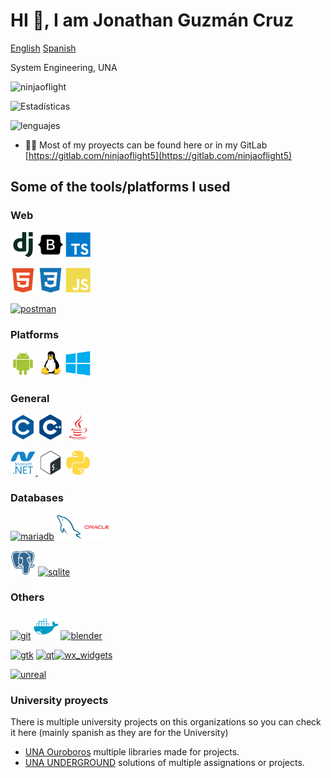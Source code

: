 # HI 👋, I am Jonathan Guzmán Cruz

[English](README.md) [Spanish](README_ES.md)

System Engineering, UNA

![ninjaoflight](https://komarev.com/ghpvc/?username=ninjaoflight&label=Profile%20views&color=0e75b6&style=flat)

![Estadísticas](https://github-readme-stats.vercel.app/api?username=ninjaoflight&show_icons=true&locale=en)

![lenguajes](https://github-readme-stats.vercel.app/api/top-langs?username=ninjaoflight&show_icons=true&locale=en&layout=compact)

* 👨‍💻 Most of my proyects can be found here or in my GitLab [https://gitlab.com/ninjaoflight5](https://gitlab.com/ninjaoflight5)

## Some of the tools/platforms I used

### Web

[<img src="https://raw.githubusercontent.com/devicons/devicon/master/icons/django/django-plain.svg" alt="django" width="40" height="40"/>](https://www.djangoproject.com/)
[<img src="https://raw.githubusercontent.com/devicons/devicon/master/icons/bootstrap/bootstrap-plain.svg" alt="bootstrap" width="40" height="40"/>](https://getbootstrap.com)
[<img src="https://raw.githubusercontent.com/devicons/devicon/master/icons/typescript/typescript-plain.svg" alt="typescript" width="40" height="40"/>](https://www.typescriptlang.org)

[<img src="https://raw.githubusercontent.com/devicons/devicon/master/icons/html5/html5-plain.svg" alt="html5" width="40" height="40"/>](https://www.w3.org/html)
[<img src="https://raw.githubusercontent.com/devicons/devicon/master/icons/css3/css3-plain.svg" alt="css3" width="40" height="40"/>](https://www.w3schools.com/css/)
[<img src="https://raw.githubusercontent.com/devicons/devicon/master/icons/javascript/javascript-plain.svg" alt="javascript" width="40" height="40"/>](https://developer.mozilla.org/en-US/docs/Web/JavaScript)

[<img src="https://www.vectorlogo.zone/logos/getpostman/getpostman-icon.svg" alt="postman" width="40" height="40"/>](https://postman.com)

### Platforms

[<img src="https://raw.githubusercontent.com/devicons/devicon/master/icons/android/android-plain.svg" alt="android" width="40" height="40"/>](https://developer.android.com)
[<img src="https://raw.githubusercontent.com/devicons/devicon/master/icons/linux/linux-original.svg" alt="linux" width="40" height="40"/>](https://www.linux.org)
[<img src="https://raw.githubusercontent.com/devicons/devicon/master/icons/windows8/windows8-original.svg" alt="linux" width="40" height="40"/>](https://www.microsoft.com/en-US/windows)

### General

[<img src="https://raw.githubusercontent.com/devicons/devicon/master/icons/c/c-plain.svg" alt="c" width="40" height="40"/>](https://www.cprogramming.com/)
[<img src="https://raw.githubusercontent.com/devicons/devicon/master/icons/cplusplus/cplusplus-plain.svg" alt="cplusplus" width="40" height="40"/>](https://www.w3schools.com/cpp/)
[<img src="https://raw.githubusercontent.com/devicons/devicon/master/icons/java/java-plain.svg" alt="java" width="40" height="40"/>](https://www.java.com)

[<img src="https://raw.githubusercontent.com/devicons/devicon/master/icons/dot-net/dot-net-plain-wordmark.svg" alt="dotnet" width="40" height="40"/> ](https://dotnet.microsoft.com)
[<img src="https://raw.githubusercontent.com/devicons/devicon/master/icons/bash/bash-original.svg" alt="bash" width="40" height="40"/>](https://www.gnu.org/software/bash/)
[<img src="https://raw.githubusercontent.com/devicons/devicon/master/icons/python/python-plain.svg" alt="python" width="40" height="40"/>](https://www.python.org)

### Databases

[<img src="https://www.vectorlogo.zone/logos/mariadb/mariadb-icon.svg" alt="mariadb" width="40" height="40"/>](https://mariadb.org)
[<img src="https://raw.githubusercontent.com/devicons/devicon/master/icons/mysql/mysql-plain.svg" alt="mysql" width="40" height="40"/>](https://www.mysql.com)
[<img src="https://raw.githubusercontent.com/devicons/devicon/master/icons/oracle/oracle-original.svg" alt="oracle" width="40" height="40"/>](https://www.oracle.com)

[<img src="https://raw.githubusercontent.com/devicons/devicon/master/icons/postgresql/postgresql-plain.svg" alt="postgresql" width="40" height="40"/>](https://www.postgresql.org)
[<img src="https://www.vectorlogo.zone/logos/sqlite/sqlite-icon.svg" alt="sqlite" width="40" height="40"/>](https://www.sqlite.org)

### Others

[<img src="https://www.vectorlogo.zone/logos/git-scm/git-scm-icon.svg" alt="git" width="40" height="40"/>](https://git-scm.com)
[<img src="https://raw.githubusercontent.com/devicons/devicon/master/icons/docker/docker-plain.svg" alt="docker" width="40" height="40"/>](https://www.docker.com)
[<img src="https://download.blender.org/branding/community/blender_community_badge_white.svg" alt="blender" width="40" height="40">](https://www.blender.org/)

[<img src="https://upload.wikimedia.org/wikipedia/commons/7/71/GTK_logo.svg" alt="gtk" width="40" height="40"/>](https://www.gtk.org)
[<img src="https://upload.wikimedia.org/wikipedia/commons/0/0b/Qt_logo_2016.svg" alt="qt" width="40" height="40"/>](https://www.qt.io)[<img src="https://upload.wikimedia.org/wikipedia/commons/b/bb/WxWidgets.svg" alt="wx_widgets" width="40" height="40"/>](https://www.wxwidgets.org)

[<img src="https://raw.githubusercontent.com/kenangundogan/fontisto/036b7eca71aab1bef8e6a0518f7329f13ed62f6b/icons/svg/brand/unreal-engine.svg" alt="unreal" width="40" height="40"/>](https://unrealengine.com)

### University proyects

There is multiple university projects on this organizations so you can check it here (mainly spanish as they are for the University)

 - [UNA Ouroboros](https://github.com/UNA-OUROBOROS) multiple libraries made for projects.
 - [UNA UNDERGROUND](https://github.com/orgs/UNA-UNDERGROUND) solutions of multiple assignations or projects.
